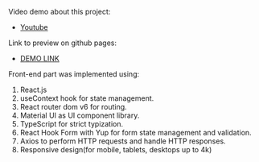 Video demo about this project:
- [Youtube](https://www.youtube.com/watch?v=csLsD6teNaY)

Link to preview on github pages:
- [DEMO LINK](https://mykolakaradzha.github.io/cafe_catalog/)

Front-end part was implemented using:
1. React.js
2. useContext hook for state management.
3. React router dom v6 for routing.
4. Material UI as UI component library.
5. TypeScript for strict typization.
6. React Hook Form with Yup for form state management and validation.
7. Axios to perform HTTP requests and handle HTTP responses.
8. Responsive design(for mobile, tablets, desktops up to 4k)

